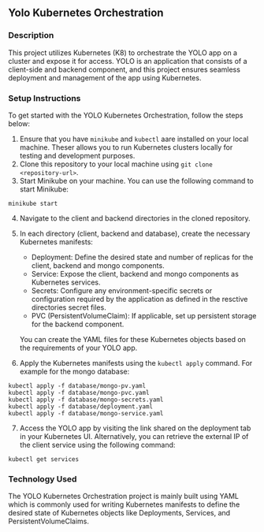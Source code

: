 
## Yolo Kubernetes Orchestration
### Description
This project utilizes Kubernetes (K8) to orchestrate the YOLO app on a cluster and expose it for access. YOLO is an application that consists of a client-side and backend component, and this project ensures seamless deployment and management of the app using Kubernetes.

### Setup Instructions
To get started with the YOLO Kubernetes Orchestration, follow the steps below:
1. Ensure that you have `minikube` and `kubectl` aare installed on your local machine. Theser allows you to run Kubernetes clusters locally for testing and development purposes.
2. Clone this repository to your local machine using `git clone <repository-url>`.
3. Start Minikube on your machine. You can use the following command to start Minikube:
```
minikube start
```
4. Navigate to the client and backend directories in the cloned repository.
5. In each directory (client, backend and database), create the necessary Kubernetes manifests:
    - Deployment: Define the desired state and number of replicas for the client, backend and mongo components.
    - Service: Expose the client, backend and mongo components as Kubernetes services.
    - Secrets: Configure any environment-specific secrets or configuration required by the application as defined in the resctive directories secret files.
    - PVC (PersistentVolumeClaim): If applicable, set up persistent storage for the backend component.
    
    You can create the YAML files for these Kubernetes objects based on the requirements of your YOLO app.
6. Apply the Kubernetes manifests using the `kubectl apply` command. For example for the mongo database:
```
kubectl apply -f database/mongo-pv.yaml
kubectl apply -f database/mongo-pvc.yaml
kubectl apply -f database/mongo-secrets.yaml
kubectl apply -f database/deployment.yaml
kubectl apply -f database/mongo-service.yaml
```
7. Access the YOLO app by visiting the link shared on the deployment tab in your Kubernetes UI. Alternatively, you can retrieve the external IP of the client service using the following command:
```
kubectl get services
```

### Technology Used
The YOLO Kubernetes Orchestration project is mainly built using YAML which is commonly used for writing Kubernetes manifests to define the desired state of Kubernetes objects like Deployments, Services, and PersistentVolumeClaims.
